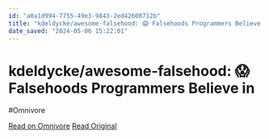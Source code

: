 ```yaml
---
id: "a0a1d994-7755-49e3-9843-2ed42608712b"
title: "kdeldycke/awesome-falsehood: 😱 Falsehoods Programmers Believe in"
date_saved: "2024-05-06 15:22:01"
---
```


# kdeldycke/awesome-falsehood: 😱 Falsehoods Programmers Believe in
#Omnivore

[Read on Omnivore](https://omnivore.app/me/kdeldycke-awesome-falsehood-falsehoods-programmers-believe-in-18f4e487071)
[Read Original](https://github.com/kdeldycke/awesome-falsehood)

